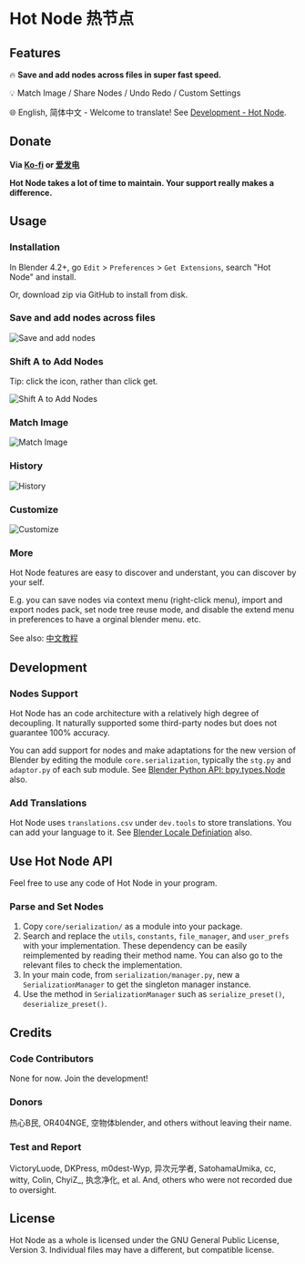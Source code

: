 # Hot Node 热节点
## Features

🔥 **Save and add nodes across files in super fast speed.**

💡 Match Image / Share Nodes / Undo Redo / Custom Settings

🌐 English, 简体中文 - Welcome to translate! See [Development - Hot Node](https://github.com/Trantor2098/hot_node/tree/main?tab=readme-ov-file#save-and-add-nodes).

## Donate
**Via [Ko-fi](https://ko-fi.com/trantor) or [爱发电](https://afdian.com/a/trantor)**

**Hot Node takes a lot of time to maintain. Your support really makes a difference.**

## Usage
### Installation
In Blender 4.2+, go `Edit` > `Preferences` > `Get Extensions`, search "Hot Node" and install.

Or, download zip via GitHub to install from disk.

### Save and add nodes across files
![Save and add nodes](https://raw.githubusercontent.com/Trantor2098/hot_node/main/dev/git_attachments/1_Reuse_Cross_File.gif)


### Shift A to Add Nodes
Tip: click the icon, rather than click get.

![Shift A to Add Nodes](https://raw.githubusercontent.com/Trantor2098/hot_node/main/dev/git_attachments/2_Shift_A_to_Access.gif)


### Match Image
![Match Image](https://raw.githubusercontent.com/Trantor2098/hot_node/main/dev/git_attachments/3_Match_Image.gif)


### History
![History](https://raw.githubusercontent.com/Trantor2098/hot_node/main/dev/git_attachments/4_History.gif)


### Customize
![Customize](https://raw.githubusercontent.com/Trantor2098/hot_node/main/dev/git_attachments/6_Customize.gif)

### More
Hot Node features are easy to discover and understant, you can discover by your self. 

E.g. you can save nodes via context menu (right-click menu), import and export nodes pack, set node tree reuse mode, and disable the extend menu in preferences to have a orginal blender menu. etc. 

See also: [中文教程](https://www.bilibili.com/video/BV1LstpzkE5a/?spm_id_from=333.1387.homepage.video_card.click&vd_source=2168ae30c7a04aea1acec469c4a292a6)

## Development
### Nodes Support
Hot Node has an code architecture with a relatively high degree of decoupling. It naturally supported some third-party nodes but does not guarantee 100% accuracy. 

You can add support for nodes and make adaptations for the new version of Blender by editing the module `core.serialization`, typically the `stg.py` and `adaptor.py` of each sub module. See [Blender Python API: bpy.types.Node](https://docs.blender.org/api/5.0/bpy.types.Node.html#bpy.types.Node) also.

### Add Translations
Hot Node uses `translations.csv` under `dev.tools` to store translations. You can add your language to it. See [Blender Locale Definiation](https://projects.staging.blender.org/blender/blender/src/branch/main/locale/languages) also.

## Use Hot Node API
Feel free to use any code of Hot Node in your program.

### Parse and Set Nodes
1. Copy `core/serialization/` as a module into your package.
2. Search and replace the `utils`, `constants`, `file_manager`, and `user_prefs` with your implementation. These dependency can be easily reimplemented by reading their method name. You can also go to the relevant files to check the implementation.
3. In your main code, from `serialization/manager.py`, new a `SerializationManager` to get the singleton manager instance.
4. Use the method in `SerializationManager` such as `serialize_preset()`, `deserialize_preset()`.

## Credits
### Code Contributors
None for now. Join the development!

### Donors
热心B民, OR404NGE, 空物体blender, and others without leaving their name.

### Test and Report
VictoryLuode, DKPress, m0dest-Wyp, 异次元学者, SatohamaUmika, cc, witty, Colin, ChyiZ_, 执念净化, et al. And, others who were not recorded due to oversight.

## License
Hot Node as a whole is licensed under the GNU General Public License, Version 3.
Individual files may have a different, but compatible license.